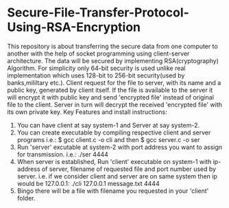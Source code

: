 # Secure-File-Transfer-Protocol-Using-RSA-Encryption
This repository is about transferring the secure data from one computer to another with the help of socket programming using client-server architecture. The data will be secured by implementing RSA(cryptography) Algorithm. For simplicity only 64-bit security is used unlike real implementation which uses 128-bit to 256-bit security(used by banks,mililtary etc.). Client request for the file to server, with its name and a public key, generated by client itself. If the file is available to the server it will encrypt it with public key and send 'encrypted file' instead of original file to the client. Server in turn will decrypt the received 'encrypted file' with its own private key.
Key Features and install instructions:

1. You can have client at say system-1 and Server at say system-2.
2. You can create executable by compiling respective client and server programs i.e.: $ gcc client.c -o cli and then $ gcc server.c -o ser
4. Run 'server' excutable at system-2 with port address you want to assign for transmission. i.e.: ./ser 4444
5. When server is established, Run 'client' executable on system-1 with ip-address of server, filename of requested file and port number used by server. i.e. if we consider client and server are on same system then ip would be 127.0.0.1: ./cli 127.0.0.1  message.txt 4444
6. Bingo there will be a file with filename you requested in your 'client' folder.
